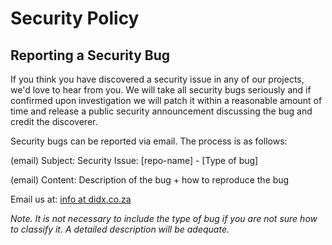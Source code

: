 # Security Policy

## Reporting a Security Bug

If you think you have discovered a security issue in any of our projects, we'd love to
hear from you. We will take all security bugs seriously and if confirmed upon investigation we will
patch it within a reasonable amount of time and release a public security announcement discussing the
bug and credit the discoverer.

Security bugs can be reported via email. The process is as follows:

(email) Subject: Security Issue: [repo-name] - [Type of bug]

(email) Content: Description of the bug + how to reproduce the bug

Email us at: [info at didx.co.za](mailto:info@didx.co.za)

*Note. It is not necessary to include the type of bug if you are not sure how to classify it.*
*A detailed description will be adequate.*
